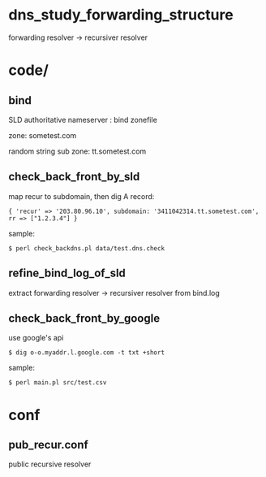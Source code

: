 # dns_study_forwarding_structure
forwarding resolver -> recursiver resolver

# code/

## bind

SLD authoritative nameserver : bind zonefile

zone: sometest.com

random string sub zone: tt.sometest.com

## check_back_front_by_sld

map recur to subdomain, then dig A record: 

    { 'recur' => '203.80.96.10', subdomain: '3411042314.tt.sometest.com', rr => ["1.2.3.4"] }
    
sample: 

    $ perl check_backdns.pl data/test.dns.check

## refine_bind_log_of_sld

extract forwarding resolver -> recursiver resolver from bind.log

## check_back_front_by_google

use google's api

    $ dig o-o.myaddr.l.google.com -t txt +short

sample: 

    $ perl main.pl src/test.csv

# conf

## pub_recur.conf

public recursive resolver
